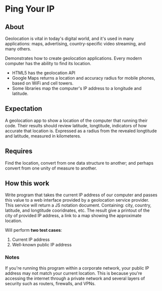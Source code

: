 # Ping Your IP

## About

Geolocation is vital in today's digital world, and it's used in many applications: maps, advertising, country-specific video streaming, and many others.

Demonstrates how to create geolocation applications.
Every modern computer has the ability to find its location.

* HTML5 has the geolocation API
* Google Maps returns a location and accuracy radius for mobile phones, based on WiFi and cell towers.
* Some libraries map the computer's IP address to a longitude and latitude.

## Expectation

A geolocation app to show a location of the computer that running their code.
Their results should review latitude, longtitude, indicators of how accurate that location is.
Expressed as a radius from the revealed longtitude and latitude, measured in kilometeres.

## Requires

Find the location, convert from one data structure to another; and perhaps convert from one unity of measure to another.

## How this work

Write program that takes the current IP address of our computer and passes this value to a web interface provided by a geolocation service provider.
This service will return a JS notation document. Containing: city, country, latitude, and longtitude cooridnates, etc.
The result give a printout of the city of provided IP address, a link to a map showing the approximate location.

Will perform __two test cases__:
1. Current IP address
2. Well-known public IP address

### Notes
If you're running this program within a corporate network, your public IP address may not match your current location.
This is because you're accessing the internet through a private network and several layers of security such as routers, firewalls, and VPNs.



